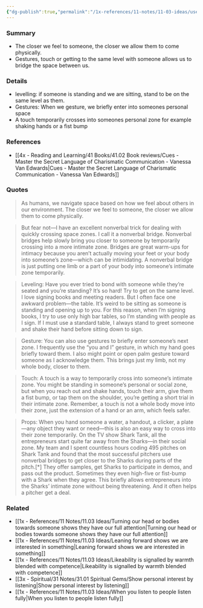 ```yaml
---
{"dg-publish":true,"permalink":"/1x-references/11-notes/11-03-ideas/use-gestures-touch-or-being-level-with-someone-to-be-closer-to-people/","title":"Use gestures, touch or being level with someone to be closer to  people","created":"2024-08-18T12:18:03.204+03:00","updated":"2024-08-18T19:47:24.941+03:00"}
---
```



### Summary
- The closer we feel to someone, the closer we allow them to come physically.
- Gestures, touch or getting to the same level with someone allows us to bridge the space between us.

### Details
- levelling: if someone is standing and we are sitting, stand to be on the same level as them.
- Gestures: When we gesture, we briefly enter into someones personal space
- A touch temporarily crosses into someones personal zone for example shaking hands or a fist bump

### References
- [[4x - Reading and Learning/41 Books/41.02 Book reviews/Cues - Master the Secret Language of Charismatic Communication - Vanessa Van Edwards\|Cues - Master the Secret Language of Charismatic Communication - Vanessa Van Edwards]]

### Quotes
> As humans, we navigate space based on how we feel about others in our environment. The closer we feel to someone, the closer we allow them to come physically.

> But fear not—I have an excellent nonverbal trick for dealing with quickly crossing space zones. I call it a nonverbal bridge. Nonverbal bridges help slowly bring you closer to someone by temporarily crossing into a more intimate zone.
> Bridges are great warm-ups for intimacy because you aren’t actually moving your feet or your body into someone’s zone—which can be intimidating. A nonverbal bridge is just putting one limb or a part of your body into someone’s intimate zone temporarily.

> Leveling: Have you ever tried to bond with someone while they’re seated and you’re standing? It’s so hard! Try to get on the same level. I love signing books and meeting readers. But I often face one awkward problem—the table. It’s weird to be sitting as someone is standing and opening up to you. For this reason, when I’m signing books, I try to use only high bar tables, so I’m standing with people as I sign. If I must use a standard table, I always stand to greet someone and shake their hand before sitting down to sign.

> Gesture: You can also use gestures to briefly enter someone’s next zone. I frequently use the “you and I” gesture, in which my hand goes briefly toward them. I also might point or open palm gesture toward someone as I acknowledge them. This brings just my limb, not my whole body, closer to them.

> Touch: A touch is a way to temporarily cross into someone’s intimate zone. You might be standing in someone’s personal or social zone, but when you reach out and shake hands, touch their arm, give them a fist bump, or tap them on the shoulder, you’re getting a short trial in their intimate zone. Remember, a touch is not a whole body move into their zone, just the extension of a hand or an arm, which feels safer.

> Props: When you hand someone a water, a handout, a clicker, a plate—any object they want or need—this is also an easy way to cross into their zone temporarily. On the TV show Shark Tank, all the entrepreneurs start quite far away from the Sharks—in their social zone. My team and I spent countless hours coding 495 pitches on Shark Tank and found that the most successful pitchers use nonverbal bridges to get closer to the Sharks during parts of the pitch.[*] They offer samples, get Sharks to participate in demos, and pass out the product. Sometimes they even high-five or fist-bump with a Shark when they agree. This briefly allows entrepreneurs into the Sharks’ intimate zone without being threatening. And it often helps a pitcher get a deal.

### Related
- [[1x - References/11 Notes/11.03 Ideas/Turning our head or bodies towards someone shows they have our full attention\|Turning our head or bodies towards someone shows they have our full attention]]
- [[1x - References/11 Notes/11.03 Ideas/Leaning forward shows we are interested in something\|Leaning forward shows we are interested in something]]
- [[1x - References/11 Notes/11.03 Ideas/Likeability is signalled by warmth blended with competence\|Likeability is signalled by warmth blended with competence]]
- [[3x - Spiritual/31 Notes/31.01 Spiritual Gems/Show personal interest by listening\|Show personal interest by listening]]
- [[1x - References/11 Notes/11.03 Ideas/When you listen to people listen fully\|When you listen to people listen fully]]